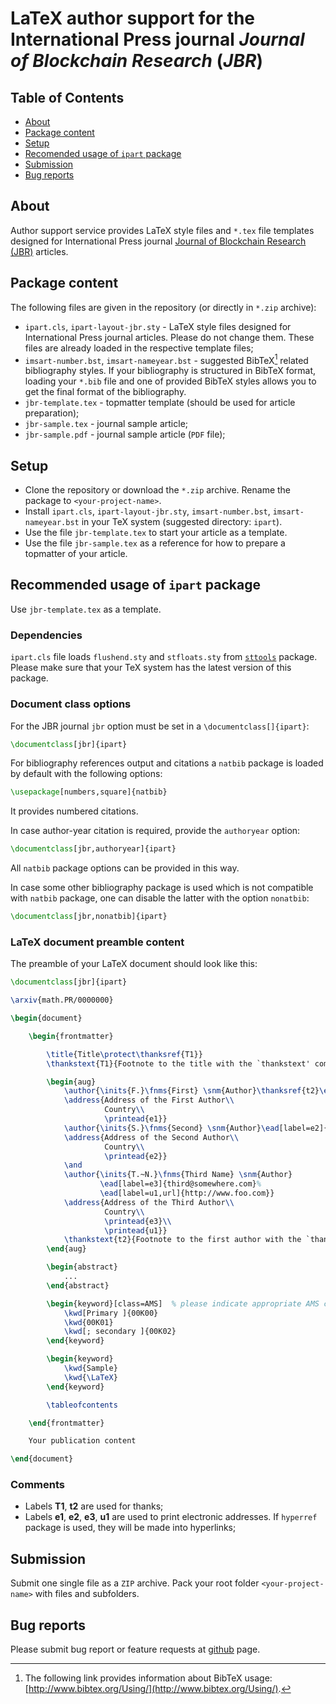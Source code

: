 # LaTeX author support for the International Press journal *Journal of Blockchain Research* (*JBR*)

## Table of Contents

* [About](#about)
* [Package content](#package-content)
* [Setup](#setup)
* [Recomended usage of `ipart` package](#recomended-usage-of-ipart-package)
* [Submission](#submission)
* [Bug reports](#bug-reports)

## About

Author support service provides LaTeX style files and `*.tex` file templates designed for International Press journal
[Journal of Blockchain Research (JBR)](https://www.intlpress.com/site/pub/pages/journals/items/jbr/_home/_main/index.php) articles.

## Package content

The following files are given in the repository (or directly in `*.zip` archive):

* `ipart.cls`, `ipart-layout-jbr.sty` - LaTeX style files designed for International Press journal articles.
  Please do not change them. These files are already loaded in the respective template files;
* `imsart-number.bst`, `imsart-nameyear.bst` - suggested BibTeX[^1] related bibliography styles.
  If your bibliography is structured in BibTeX format, loading your `*.bib` file
  and one of provided BibTeX styles allows you to get the final format of the bibliography.
* `jbr-template.tex` - topmatter template (should be used for article preparation);
* `jbr-sample.tex` - journal sample article;
* `jbr-sample.pdf` - journal sample article (`PDF` file);

[^1]: The following link provides information about BibTeX usage: [http://www.bibtex.org/Using/](http://www.bibtex.org/Using/).

## Setup
* Clone the repository or download the `*.zip` archive. Rename the package to `<your-project-name>`.
* Install `ipart.cls`, `ipart-layout-jbr.sty`, `imsart-number.bst`, `imsart-nameyear.bst` in your TeX system (suggested directory: `ipart`).
* Use the file `jbr-template.tex` to start your article as a template.
* Use the file `jbr-sample.tex` as a reference for how to prepare a topmatter of your article.

## Recommended usage of `ipart` package

Use `jbr-template.tex` as a template.

### Dependencies

`ipart.cls` file loads `flushend.sty` and `stfloats.sty` from [`sttools`](https://ctan.org/pkg/sttools) package.
Please make sure that your TeX system has the latest version of this package.

### Document class options

For the JBR journal `jbr` option must be set
in a `\documentclass[]{ipart}`:
```latex
\documentclass[jbr]{ipart}
```

For bibliography references output and citations a `natbib` package
is loaded by default with the following options:
```latex
\usepackage[numbers,square]{natbib}
```
It provides numbered citations.

In case author-year citation is required, provide the `authoryear` option:
```latex
\documentclass[jbr,authoryear]{ipart}
```
All `natbib` package options can be provided in this way.

In case some other bibliography package is used
which is not compatible with `natbib` package,
one can disable the latter with the option `nonatbib`:
```latex
\documentclass[jbr,nonatbib]{ipart}
```

### LaTeX document preamble content

The preamble of your LaTeX document should look like this:

```latex
\documentclass[jbr]{ipart}

\arxiv{math.PR/0000000}

\begin{document}

    \begin{frontmatter}

        \title{Title\protect\thanksref{T1}}
        \thankstext{T1}{Footnote to the title with the `thankstext' command.}

        \begin{aug}
            \author{\inits{F.}\fnms{First} \snm{Author}\thanksref{t2}\ead[label=e1]{first@somewhere.com}},
            \address{Address of the First Author\\
                     Country\\
                     \printead{e1}}
            \author{\inits{S.}\fnms{Second} \snm{Author}\ead[label=e2]{second@somewhere.com}}
            \address{Address of the Second Author\\
                     Country\\
                     \printead{e2}}
            \and
            \author{\inits{T.~N.}\fnms{Third Name} \snm{Author}
                    \ead[label=e3]{third@somewhere.com}%
                    \ead[label=u1,url]{http://www.foo.com}}
            \address{Address of the Third Author\\
                     Country\\
                     \printead{e3}\\
                     \printead{u1}}
            \thankstext{t2}{Footnote to the first author with the `thankstext' command.}
        \end{aug}

        \begin{abstract}
            ...
        \end{abstract}

        \begin{keyword}[class=AMS]  % please indicate appropriate AMS codes
            \kwd[Primary ]{00K00}
            \kwd{00K01}
            \kwd[; secondary ]{00K02}
        \end{keyword}

        \begin{keyword}
            \kwd{Sample}
            \kwd{\LaTeX}
        \end{keyword}

        \tableofcontents

    \end{frontmatter}

    Your publication content

\end{document}
```

### Comments

* Labels **T1**, **t2** are used for thanks;
* Labels **e1**, **e2**, **e3**, **u1** are used to print electronic addresses.
If `hyperref` package is used, they will be made into hyperlinks;

## Submission

Submit one single file as a `ZIP` archive.
Pack your root folder `<your-project-name>` with files and subfolders.

## Bug reports

Please submit bug report or feature requests at
[github](https://github.com/vtex-soft/texsupport.intlpress-jbr/issues) page.